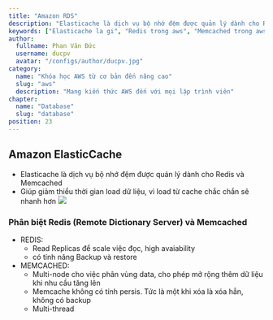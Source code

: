 ```yaml
---
title: "Amazon RDS"
description: "Elasticache là dịch vụ bộ nhớ đệm được quản lý dành cho Redis và Memcached"
keywords: ["Elasticache la gi", "Redis trong aws", "Memcached trong aws"]
author:
  fullname: Phan Văn Đức
  username: ducpv
  avatar: "/configs/author/ducpv.jpg"
category:
  name: "Khóa học AWS từ cơ bản đến nâng cao"
  slug: "aws"
  description: "Mang kiến thức AWS đến với mọi lập trình viên"
chapter:
  name: "Database"
  slug: "database"
position: 23
---
```


## Amazon ElasticCache

- Elasticache là dịch vụ bộ nhớ đệm được quản lý dành cho Redis và Memcached
- Giúp giảm thiểu thời gian load dữ liệu, vì load từ cache chắc chắn sẽ nhanh hơn ![](https://d1.awsstatic.com/Getting%20Started/Boosting%20Database%20Performance/image001.0660c8da047acc2702ca49a548d4721101f7dd38.png)

### Phân biệt Redis (Remote Dictionary Server) và Memcached

- REDIS:
  - Read Replicas để scale việc đọc, high avaiability
  - có tính năng Backup và restore
- MEMCACHED:
  - Multi-node cho việc phân vùng data, cho phép mở rộng thêm dữ liệu khi nhu cầu tăng lên
  - Memcache không có tính persis. Tức là một khi xóa là xóa hẳn, không có backup
  - Multi-thread
